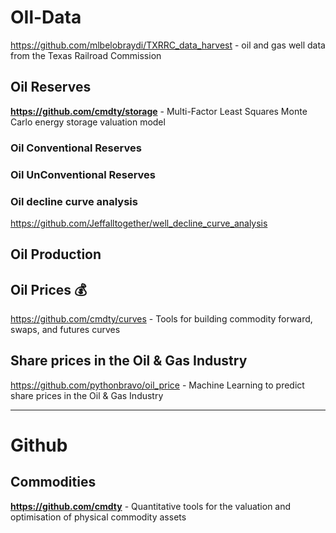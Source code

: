 # OIl-Data

https://github.com/mlbelobraydi/TXRRC_data_harvest -  oil and gas well data from the Texas Railroad Commission

## Oil Reserves

**https://github.com/cmdty/storage** -  Multi-Factor Least Squares Monte Carlo energy storage valuation model              

### Oil Conventional Reserves

### Oil UnConventional Reserves

### Oil decline curve analysis
https://github.com/Jeffalltogether/well_decline_curve_analysis


## Oil Production

## Oil Prices 💰                 
https://github.com/cmdty/curves - Tools for building commodity forward, swaps, and futures curves                   

## Share prices in the Oil & Gas Industry                           
https://github.com/pythonbravo/oil_price - Machine Learning to predict share prices in the Oil & Gas Industry                     

- - -
# Github

## Commodities                 
**https://github.com/cmdty** - Quantitative tools for the valuation and optimisation of physical commodity assets            

